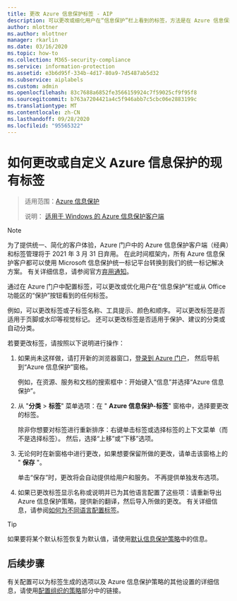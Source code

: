 ```yaml
---
title: 更改 Azure 信息保护标签 - AIP
description: 可以更改或细化用户在“信息保护”栏上看到的标签，方法是在 Azure 信息保护策略中对其进行配置。
author: mlottner
ms.author: mlottner
manager: rkarlin
ms.date: 03/16/2020
ms.topic: how-to
ms.collection: M365-security-compliance
ms.service: information-protection
ms.assetid: e3b6d95f-334b-4d17-80a9-7d5487ab5d32
ms.subservice: aiplabels
ms.custom: admin
ms.openlocfilehash: 83c7688a6852fe3566159924c7f59025cf9f95f8
ms.sourcegitcommit: b763a7204421a4c5f946abb7c5cbc06e2883199c
ms.translationtype: MT
ms.contentlocale: zh-CN
ms.lasthandoff: 09/28/2020
ms.locfileid: "95565322"
---
```

# <a name="how-to-change-or-customize-an-existing-label-for-azure-information-protection"></a>如何更改或自定义 Azure 信息保护的现有标签

>适用范围：[Azure 信息保护](https://azure.microsoft.com/pricing/details/information-protection)
>
> 说明：  [适用于 Windows 的 Azure 信息保护客户端](faqs.md#whats-the-difference-between-the-azure-information-protection-classic-and-unified-labeling-clients)

>[!NOTE] 
> 为了提供统一、简化的客户体验，Azure 门户中的 Azure 信息保护客户端（经典）和标签管理将于 2021 年 3 月 31 日弃用。 在此时间框架内，所有 Azure 信息保护客户都可以使用 Microsoft 信息保护统一标记平台转换到我们的统一标记解决方案。 有关详细信息，请参阅官方[弃用通知](https://aka.ms/aipclassicsunset)。

通过在 Azure 门户中配置标签，可以更改或优化用户在“信息保护”栏或从 Office 功能区的“保护”按钮看到的任何标签。

例如，可以更改标签或子标签名称、工具提示、颜色和顺序。 可以更改标签是否适用于页脚或水印等视觉标记。 还可以更改标签是否适用于保护、建议的分类或自动分类。

若要更改标签，请按照以下说明进行操作：

1. 如果尚未这样做，请打开新的浏览器窗口，[登录到 Azure 门户](configure-policy.md#signing-in-to-the-azure-portal)， 然后导航到“Azure 信息保护”窗格。 
    
    例如，在资源、服务和文档的搜索框中：开始键入“信息”并选择“Azure 信息保护”。

2. 从 "**分类**  >  **标签**" 菜单选项：在 " **Azure 信息保护-标签**" 窗格中，选择要更改的标签。

    除非你想要对标签进行重新排序：右键单击标签或选择标签的上下文菜单（而不是选择标签）。 然后，选择“上移”或“下移”选项。

3. 无论何时在新窗格中进行更改，如果想要保留所做的更改，请单击该窗格上的 " **保存** "。
    
    单击“保存”时，更改将会自动提供给用户和服务。 不再提供单独发布选项。

4. 如果已更改标签显示名称或说明并已为其他语言配置了这些项：请重新导出 Azure 信息保护策略，提供新的翻译，然后导入所做的更改。 有关详细信息，请参阅[如何为不同语言配置标签](configure-policy-languages.md)。

> [!TIP]
>如果要将某个默认标签恢复为默认值，请使用[默认信息保护策略](configure-policy-default.md)中的信息。

## <a name="next-steps"></a>后续步骤

有关配置可以为标签生成的选项以及 Azure 信息保护策略的其他设置的详细信息，请使用[配置组织的策略](configure-policy.md#configuring-your-organizations-policy)部分中的链接。



